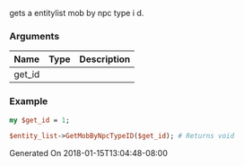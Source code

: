 gets a entitylist mob by npc type i d.
### Arguments
**Name**|**Type**|**Description**
:---|:---|:---
get_id||

### Example

```perl
my $get_id = 1;

$entity_list->GetMobByNpcTypeID($get_id); # Returns void
```


Generated On 2018-01-15T13:04:48-08:00